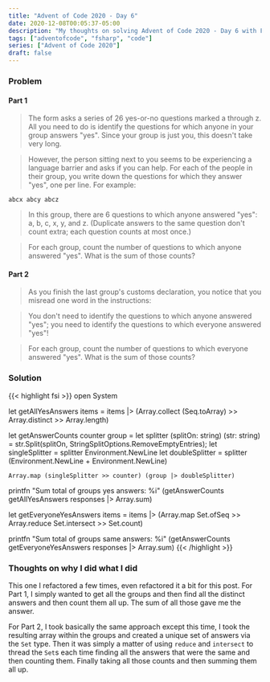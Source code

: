 ```yaml
---
title: "Advent of Code 2020 - Day 6"
date: 2020-12-08T00:05:37-05:00
description: "My thoughts on solving Advent of Code 2020 - Day 6 with F#"
tags: ["adventofcode", "fsharp", "code"]
series: ["Advent of Code 2020"]
draft: false
---
```


### Problem
#### Part 1
> The form asks a series of 26 yes-or-no questions marked a through z. All you need to do is identify the questions for which anyone in your group answers "yes". Since your group is just you, this doesn't take very long.

> However, the person sitting next to you seems to be experiencing a language barrier and asks if you can help. For each of the people in their group, you write down the questions for which they answer "yes", one per line. For example:

`abcx
abcy
abcz`

> In this group, there are 6 questions to which anyone answered "yes": a, b, c, x, y, and z. (Duplicate answers to the same question don't count extra; each question counts at most once.)

> For each group, count the number of questions to which anyone answered "yes". What is the sum of those counts?
#### Part 2
> As you finish the last group's customs declaration, you notice that you misread one word in the instructions:

> You don't need to identify the questions to which anyone answered "yes"; you need to identify the questions to which everyone answered "yes"!

> For each group, count the number of questions to which everyone answered "yes". What is the sum of those counts?
### Solution
{{< highlight fsi >}}
open System

let getAllYesAnswers items =
    items |> (Array.collect (Seq.toArray) >> Array.distinct >> Array.length)

let getAnswerCounts counter group = 
    let splitter (splitOn: string) (str: string) = str.Split(splitOn, StringSplitOptions.RemoveEmptyEntries);
    let singleSplitter = splitter Environment.NewLine
    let doubleSplitter = splitter (Environment.NewLine + Environment.NewLine)

    Array.map (singleSplitter >> counter) (group |> doubleSplitter)

printfn "Sum total of groups yes answers: %i" (getAnswerCounts getAllYesAnswers responses |> Array.sum)

let getEveryoneYesAnswers items =
    items |> (Array.map Set.ofSeq >> Array.reduce Set.intersect >> Set.count)

printfn "Sum total of groups same answers: %i" (getAnswerCounts getEveryoneYesAnswers responses |> Array.sum)
{{< /highlight >}}

### Thoughts on why I did what I did

This one I refactored a few times, even refactored it a bit for this post. For Part 1, I simply wanted to get all the groups and then find all the distinct answers and then count them all up. The sum of all those gave me the answer. 

For Part 2, I took basically the same approach except this time, I took the resulting array within the groups and created a unique set of answers via the `Set`  type. Then it was simply a matter of using `reduce`  and `intersect`  to thread the `Set`s each time finding all the answers that were the same and then counting them. Finally taking all those counts and then summing them all up. 